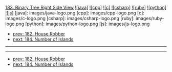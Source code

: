 [183. Binary Tree Right Side View](https://leetcode.com/problems/binary-tree-right-side-view/)
[![java]](https://github.com/leetcode-study-group/leetcode-java-solutions/blob/master/183-binary-tree-right-side-view.md)
[![cpp]](https://github.com/leetcode-study-group/leetcode-cpp-solutions/blob/master/183-binary-tree-right-side-view.md)
[![c]](https://github.com/leetcode-study-group/leetcode-c-solutions/blob/master/183-binary-tree-right-side-view.md)
[![csharp]](https://github.com/leetcode-study-group/leetcode-csharp-solutions/blob/master/183-binary-tree-right-side-view.md)
[![ruby]](https://github.com/leetcode-study-group/leetcode-ruby-solutions/blob/master/183-binary-tree-right-side-view.md)
[![python]](https://github.com/leetcode-study-group/leetcode-python-solutions/blob/master/183-binary-tree-right-side-view.md)
[![js]](https://github.com/leetcode-study-group/leetcode-js-solutions/blob/master/183-binary-tree-right-side-view.md)
[java]: images/java-logo.png
[cpp]: images/cpp-logo.png
[c]: images/c-logo.png
[csharp]: images/csharp-logo.png
[ruby]: images/ruby-logo.png
[python]: images/python-logo.png
[js]: images/js-logo.png

- [prev: 182. House Robber](182-house-robber.md)
- [next: 184. Number of Islands](184-number-of-islands.md)

---


---

- [prev: 182. House Robber](182-house-robber.md)
- [next: 184. Number of Islands](184-number-of-islands.md)
